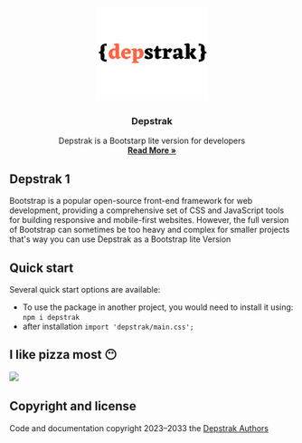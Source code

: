 <p align="center">
  <a href="https://github.com/MuntasirArafat/Depstrak">
    <img src="https://raw.githubusercontent.com/MuntasirArafat/Depstrak/main/%7Bdepstrak%7D.png" alt="Depstrak logo" width="200" height="165">
  </a>
</p>

<h3 align="center">Depstrak</h3>

<p align="center">
 Depstrak is a  Bootstarp lite version  for developers
  <br>
  <a href="https://github.com/MuntasirArafat/Depstrak"><strong>Read More  »</strong></a>
  <br>

  ## Depstrak 1

  Bootstrap is a popular open-source front-end framework for web development, providing a comprehensive set of CSS and JavaScript tools for building responsive and mobile-first websites. However, the full version of Bootstrap can sometimes be too heavy and complex for smaller projects  that's way you can use Depstrak as a Bootstrap lite Version

  ## Quick start

Several quick start options are available:

- To use the package in another project, you would need to install it using: `npm i depstrak `
- after installation `import 'depstrak/main.css';`

 ## I like pizza most  😶

<a href="https://www.buymeacoffee.com/devstarker"><img src="https://img.buymeacoffee.com/button-api/?text=Buy me a pizza&emoji=🍕&slug=devstarker&button_colour=FF5F5F&font_colour=ffffff&font_family=Cookie&outline_colour=000000&coffee_colour=FFDD00" /></a>


## Copyright and license

Code and documentation copyright 2023–2033 the [Depstrak Authors](https://github.com/MuntasirArafat/Depstrak/blob/main/LICENSE) 


